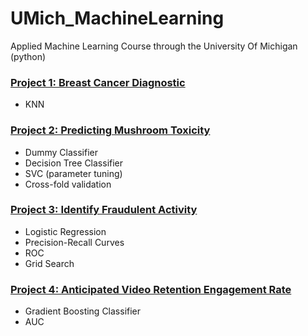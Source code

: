# UMich_MachineLearning
Applied Machine Learning Course through the University Of Michigan (python)

### [Project 1: Breast Cancer Diagnostic](https://github.com/NimraOnline/UMich_MachineLearning/blob/main/assignment1.ipynb)
- KNN

### [Project 2: Predicting Mushroom Toxicity](https://github.com/NimraOnline/UMich_MachineLearning/blob/main/assignment2.ipynb)
- Dummy Classifier
- Decision Tree Classifier
- SVC (parameter tuning)
- Cross-fold validation

### [Project 3: Identify Fraudulent Activity](https://github.com/NimraOnline/UMich_MachineLearning/blob/main/assignment3.ipynb)
- Logistic Regression
- Precision-Recall Curves
- ROC 
- Grid Search
  
### [Project 4: Anticipated Video Retention Engagement Rate](https://github.com/NimraOnline/UMich_MachineLearning/blob/main/assignment4.ipynb)
- Gradient Boosting Classifier
- AUC
